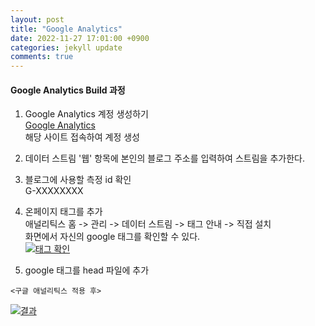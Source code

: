 ```yaml
---
layout: post
title: "Google Analytics"
date: 2022-11-27 17:01:00 +0900
categories: jekyll update
comments: true
---
```


#### Google Analytics Build 과정

1. Google Analytics 계정 생성하기 <br/>
  [Google Analytics](https://analytics.google.com/) <br/> 해당 사이트 접속하여 계정 생성

2. 데이터 스트림 '웹' 항목에 본인의 블로그 주소를 입력하여 스트림을 추가한다.

3. 블로그에 사용할 측정 id 확인 
  <br/> G-XXXXXXXX

4. 온페이지 태그를 추가
  <br/> 애널리틱스 홈 -> 관리 -> 데이터 스트림 -> 태그 안내 -> 직접 설치
  <br/> 화면에서 자신의 google 태그를 확인할 수 있다. <br/>
[![태그 확인](https://user-images.githubusercontent.com/104899885/204531244-cf929677-9ed3-4ab8-a866-73ae7016c7cd.png)](https://docherryra.github.io/)

5. google 태그를 head 파일에 추가


`<구글 애널리틱스 적용 후>`

[![결과](https://user-images.githubusercontent.com/104899885/204445089-e55824e5-0634-4c3e-9787-0f0da0fb1991.png)](https://docherryra.github.io/)
